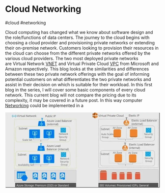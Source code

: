 # Cloud Networking
#cloud #networking 

Cloud computing has changed what we know about software design and the role/functions of data centers. The journey to the cloud begins with choosing a cloud provider and provisioning private networks or extending their on-premise network. Customers looking to provision their resources in the cloud can choose from the different private networks offered by the various cloud providers. The two most deployed private networks are Virtual Network [VNET](Cloud%20Computing/Azure/VNET.md) and Virtual Private Cloud [VPC](Cloud%20Computing/AWS/Networking/VPC.md) from Microsoft and Amazon respectively. This blog looks at the similarities and differences between these two private network offerings with the goal of informing potential customers on what differentiates the two private networks and assist in their decision on which is suitable for their workload. In this first blog in the series, I will cover some basic components of every cloud network. This current blog will not compare the pricing due to its complexity, it may be covered in a future post. In this way computer [Networking](Networking/Networking.md) could be implemented in a 


![Pasted image 20230111134110](Microservice%20Architecture/Attachments/Pasted%20image%2020230111134110.png)